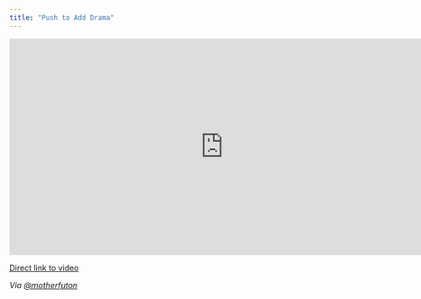 ```yaml
---
title: "Push to Add Drama"
---
```

<p><iframe width="759" height="386" src="https://www.youtube.com/embed/316AzLYfAzw" frameborder="0" allowfullscreen></iframe></p>
<p><a href="https://www.youtube.com/watch?v=316AzLYfAzw">Direct link to video</a></p>
<p><em>Via <a href="https://twitter.com/motherfuton/status/190140786896146434">@motherfuton</a></em></p>
